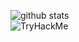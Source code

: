![github stats](https://github-readme-stats.vercel.app/api?username=csduncan06&theme=dracula&show_icons=true)
<br>
<img src="https://tryhackme-badges.s3.amazonaws.com/Checksum256.png" alt="TryHackMe">





